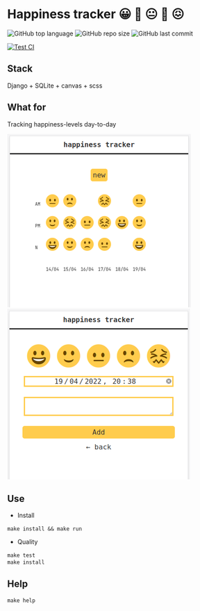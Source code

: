 # Happiness tracker 😀️ 🙂️ 😐️ 🙁️ 😖️

![GitHub top language](https://img.shields.io/github/languages/top/eliseduverdier/happiness-tracker?style=flat-square)
![GitHub repo size](https://img.shields.io/github/repo-size/eliseduverdier/happiness-tracker?style=flat-square)
![GitHub last commit](https://img.shields.io/github/last-commit/eliseduverdier/happiness-tracker?style=flat-square)

[![Test CI](https://github.com/eliseduverdier/happiness-tracker/actions/workflows/django.yml/badge.svg)](https://github.com/eliseduverdier/happiness-tracker/actions/workflows/django.yml)

## Stack

Django + SQLite + canvas + scss

## What for

Tracking happiness-levels day-to-day

![graph](_doc/graph.png)
![new](_doc/new.png)

## Use

- Install
```
make install && make run
```
- Quality
```
make test
make install
```

## Help

```
make help
```
